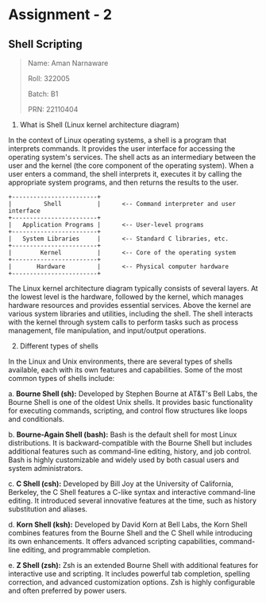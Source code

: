 # Assignment - 2
## Shell Scripting

>Name: Aman Narnaware
>
>Roll: 322005
>
>Batch: B1
>
>PRN: 22110404

1. What is Shell (Linux kernel architecture diagram)
   
  In the context of Linux operating systems, a shell is a program that interprets commands. It provides the user interface for accessing the operating system's services. The shell acts as an intermediary between the user and the kernel (the core component of the operating system). When a user enters a command, the shell interprets it, executes it by calling the appropriate system programs, and then returns the results to the user.
```
+------------------------+ 
|         Shell          |      <-- Command interpreter and user interface 
+------------------------+ 
|   Application Programs |      <-- User-level programs 
+------------------------+ 
|   System Libraries     |      <-- Standard C libraries, etc. 
+------------------------+ 
|        Kernel          |      <-- Core of the operating system 
+------------------------+ 
|       Hardware         |      <-- Physical computer hardware 
+------------------------+ 
```
  The Linux kernel architecture diagram typically consists of several layers. At the lowest level is the hardware, followed by the kernel, which manages hardware resources and provides essential services. Above the kernel are various system libraries and utilities, including the shell. The shell interacts with the kernel through system calls to perform tasks such as process management, file manipulation, and input/output operations.

2. Different types of shells

In the Linux and Unix environments, there are several types of shells available, each with its own features and capabilities. Some of the most common types of shells include:

a. **Bourne Shell (sh):** Developed by Stephen Bourne at AT&T's Bell Labs, the Bourne Shell is one of the oldest Unix shells. It provides basic functionality for executing commands, scripting, and control flow structures like loops and conditionals.

b. **Bourne-Again Shell (bash):** Bash is the default shell for most Linux distributions. It is backward-compatible with the Bourne Shell but includes additional features such as command-line editing, history, and job control. Bash is highly customizable and widely used by both casual users and system administrators.

c. **C Shell (csh):** Developed by Bill Joy at the University of California, Berkeley, the C Shell features a C-like syntax and interactive command-line editing. It introduced several innovative features at the time, such as history substitution and aliases.

d. **Korn Shell (ksh):** Developed by David Korn at Bell Labs, the Korn Shell combines features from the Bourne Shell and the C Shell while introducing its own enhancements. It offers advanced scripting capabilities, command-line editing, and programmable completion.

e. **Z Shell (zsh):** Zsh is an extended Bourne Shell with additional features for interactive use and scripting. It includes powerful tab completion, spelling correction, and advanced customization options. Zsh is highly configurable and often preferred by power users.

